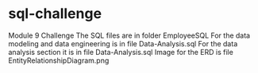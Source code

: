 # sql-challenge
Module 9 Challenge
The SQL files are in folder EmployeeSQL
  For the data modeling and data engineering is in file Data-Analysis.sql
  For the data analysis section it is in file Data-Analysis.sql
  Image for the ERD is file EntityRelationshipDiagram.png
